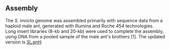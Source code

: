 Assembly
--------

The *S. invicta* genome was assembled primarily with sequence data from
a haploid male ant, generated with Illumina and Roche 454 technologies.
Long insert libraries (8-kb and 20-kb) were used to complete the
assembly, using DNA from a pooled sample of the male ant\'s brothers
\[1\]. The updated version is [*Si_gnH*](https://www.ncbi.nlm.nih.gov/assembly/GCA_000188075.2).
